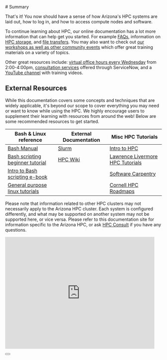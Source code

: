 <link rel="stylesheet" href="../../assets/stylesheets/buttons.css">
# Summary

That's it! You now should have a sense of how Arizona's HPC systems are laid out, how to log in, and how to access compute nodes and software.

To continue learning about HPC, our online documentation has a lot more information that can help get you started. For example [FAQs](../../support_and_training/faqs/), information on [HPC storage](../../storage_and_transfers/storage/hpc_storage/), and [file transfers](../../storage_and_transfers/transfers/overview/). You may also want to check out [our workshops as well as other community events](../../events/calendar/) which offer great training materials on a variety of topics. 

Other great resources include: [virtual office hours every Wednesday](../../support_and_training/consulting_services/#office-hours) from 2:00-4:00pm, [consultation services](../../support_and_training/consulting_services/) offered through ServiceNow, and a [YouTube channel](https://www.youtube.com/@universityofarizonauitsres7597) with training videos. 

## External Resources

While this documentation covers some concepts and techniques that are widely applicable, it's beyond our scope to cover everything you may need or want to know while using the HPC. We highly encourage users to supplement their learning with resources from around the web! Below are some recommended resources to get started. 

|**Bash & Linux reference**|**External Documentation**|**Misc HPC Tutorials**|
|-|-|-|
|[Bash Manual](https://www.gnu.org/software/bash/manual/html_node/index.html "gnu.org")|[Slurm](https://slurm.schedmd.com/documentation.html)|[Intro to HPC](https://sabryr.github.io/hpc-intro/ "early version of HPC course on GitHub")|
|[Bash scripting beginner tutorial](https://www.freecodecamp.org/news/bash-scripting-tutorial-linux-shell-script-and-command-line-for-beginners/)|[HPC Wiki](https://hpc-wiki.info/hpc/HPC_Wiki)|[Lawrence Livermore HPC Tutorials](https://hpc.llnl.gov/documentation/tutorials)|
|[Intro to Bash scripting e-book](https://github.com/bobbyiliev/introduction-to-bash-scripting?tab=readme-ov-file)| |[Software Carpentry](https://software-carpentry.org/)|
|[General purpose linux tutorials](https://www.baeldung.com/linux/ "baeldung.com/linux")| |[Cornell HPC Roadmaps](https://cvw.cac.cornell.edu/roadmaps)|



Please note that information related to other HPC clusters may not necessarily apply to the Arizona HPC cluster. Each system is configured differently, and what may be supported on another system may not be supported here, or vice versa. Please refer to this documentation site for information specific to the Arizona HPC, or ask [HPC Consult](/support_and_training/consulting_services/) if you have any questions.

<iframe src="https://giphy.com/embed/XreQmk7ETCak0" width="480" height="360" frameBorder="0"></iframe><p><a href="https://giphy.com/gifs/retro-thumbs-up-XreQmk7ETCak0"></a></p>

<html>
<div class="button-container">
    <a href="/quick_start/software/"><button class="left-button"></button></a>
</div>
</html>
